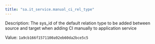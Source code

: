 ```yaml
---
title: "sa.it_service.manual_ci_rel_type"
---
```


Description: The sys_id of the default relation type to be added  between source and target when adding CI manually to application service

Value: `1a9cb166f1571100a92eb60da2bce5c5`